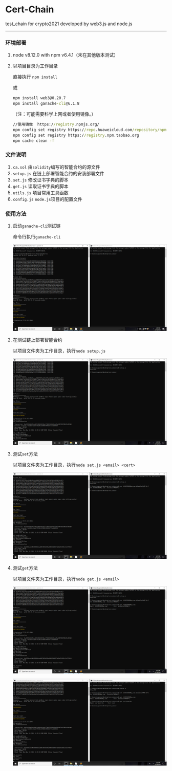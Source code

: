 # Cert-Chain
test_chain for crypto2021 developed by web3.js and node.js

------

### 环境部署

 1. node v8.12.0 with npm v6.4.1（未在其他版本测试）

    

 2. 以项目目录为工作目录

    直接执行 `npm install`

    或

    ```cmd
    npm install web3@0.20.7
    npm install ganache-cli@6.1.8
    ```

    （注：可能需要科学上网或者使用镜像。）
    
    ```cmd
    //使用镜像  https://registry.npmjs.org/
    npm config set registry https://repo.huaweicloud.com/repository/npm/
    npm config set registry https://registry.npm.taobao.org
    npm cache clean -f
    ```
    
    

### 文件说明

1. `ca.sol` 由`solidity`编写的智能合约的源文件
2. `setup.js` 在链上部署智能合约的安装部署文件
3. `set.js` 修改证书字典的脚本
4. `get.js` 读取证书字典的脚本
5. `utils.js`  项目常用工具函数
6. `config.js` `node.js`项目的配置文件

### 使用方法

1. 启动`ganache-cli`测试链

   命令行执行`ganache-cli`

   ![1](pics\1.png)

2. 在测试链上部署智能合约

   以项目文件夹为工作目录，执行`node setup.js`

   ![2](pics\2.png)

3. 测试`set`方法

   以项目文件夹为工作目录，执行`node set.js <email> <cert>`

   ![3](pics\3.png)

4. 测试`get`方法

   以项目文件夹为工作目录，执行`node get.js <email>`

   ![4](pics\4.png)

   ![5](pics\5.png)